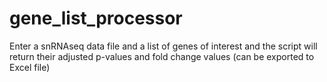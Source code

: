 # gene_list_processor
Enter a snRNAseq data file and a list of genes of interest and the script will return their adjusted p-values and fold change values (can be exported to Excel file)
